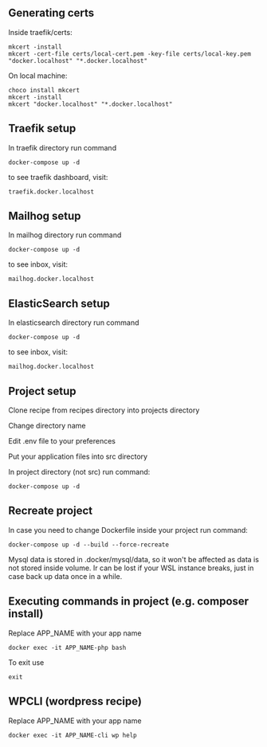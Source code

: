 ## Generating certs

Inside traefik/certs:

```
mkcert -install
mkcert -cert-file certs/local-cert.pem -key-file certs/local-key.pem "docker.localhost" "*.docker.localhost"
```

On local machine:

```
choco install mkcert
mkcert -install
mkcert "docker.localhost" "*.docker.localhost"
```

## Traefik setup

In traefik directory run command

```
docker-compose up -d
```

to see traefik dashboard, visit:

```
traefik.docker.localhost
```

## Mailhog setup

In mailhog directory run command

```
docker-compose up -d
```

to see inbox, visit:

```
mailhog.docker.localhost
```

## ElasticSearch setup

In elasticsearch directory run command

```
docker-compose up -d
```

to see inbox, visit:

```
mailhog.docker.localhost
```

## Project setup

Clone recipe from recipes directory into projects directory

Change directory name

Edit .env file to your preferences

Put your application files into src directory

In project directory (not src) run command:
```
docker-compose up -d
```

## Recreate project

In case you need to change Dockerfile inside your project run command:

```
docker-compose up -d --build --force-recreate
```

Mysql data is stored in .docker/mysql/data, so it won't be affected as data is not stored inside volume. Ir can be lost if your WSL instance breaks, just in case back up data once in a while.

## Executing commands in project (e.g. composer install)

Replace APP_NAME with your app name

```
docker exec -it APP_NAME-php bash
```

To exit use
```
exit
```

## WPCLI (wordpress recipe)

Replace APP_NAME with your app name

```
docker exec -it APP_NAME-cli wp help
```
